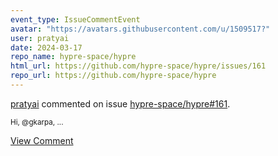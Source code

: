 ```yaml
---
event_type: IssueCommentEvent
avatar: "https://avatars.githubusercontent.com/u/1509517?"
user: pratyai
date: 2024-03-17
repo_name: hypre-space/hypre
html_url: https://github.com/hypre-space/hypre/issues/161
repo_url: https://github.com/hypre-space/hypre
---
```


<a href='https://github.com/pratyai' target='_blank'>pratyai</a> commented on issue <a href='https://github.com/hypre-space/hypre/issues/161' target='_blank'>hypre-space/hypre#161</a>.

<small>Hi, @gkarpa,...</small>

<a href='https://github.com/hypre-space/hypre/issues/161' target='_blank'>View Comment</a>